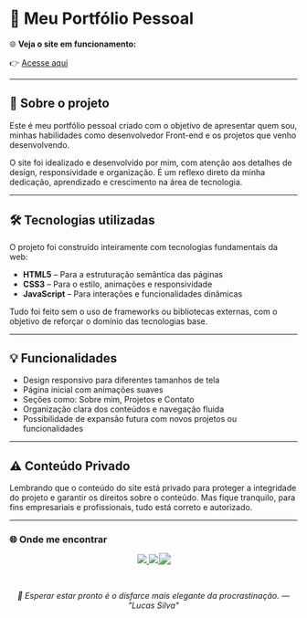 # 🚀 Meu Portfólio Pessoal

🌐 **Veja o site em funcionamento:**  

👉 [Acesse aqui](https://portflio-2-0.vercel.app)

---

## 📌 Sobre o projeto

Este é meu portfólio pessoal criado com o objetivo de apresentar quem sou, minhas habilidades como desenvolvedor Front-end e os projetos que venho desenvolvendo.

O site foi idealizado e desenvolvido por mim, com atenção aos detalhes de design, responsividade e organização. É um reflexo direto da minha dedicação, aprendizado e crescimento na área de tecnologia.

---

## 🛠️ Tecnologias utilizadas

O projeto foi construído inteiramente com tecnologias fundamentais da web:

- **HTML5** – Para a estruturação semântica das páginas  
- **CSS3** – Para o estilo, animações e responsividade  
- **JavaScript** – Para interações e funcionalidades dinâmicas  

Tudo foi feito sem o uso de frameworks ou bibliotecas externas, com o objetivo de reforçar o domínio das tecnologias base.

---

## 💡 Funcionalidades

- Design responsivo para diferentes tamanhos de tela  
- Página inicial com animações suaves  
- Seções como: Sobre mim, Projetos e Contato  
- Organização clara dos conteúdos e navegação fluida  
- Possibilidade de expansão futura com novos projetos ou funcionalidades  

---

## ⚠️ Conteúdo Privado

Lembrando que o conteúdo do site está privado para proteger a integridade do projeto e garantir os direitos sobre o conteúdo.
Mas fique tranquilo, para fins empresariais e profissionais, tudo está correto e autorizado.

---

### 🌐 Onde me encontrar

<p align="center">
   <a href="https://www.linkedin.com/in/lucas-silva-537346369/" target="_blank">
    <img src="https://img.shields.io/badge/LinkedIn-0A66C2?style=for-the-badge&logo=linkedin&logoColor=white"/>
  </a>
  <a href="https://mail.yahoo.com/d/folders/1?.intl=br&.lang=pt-BR&pspid=2114710002&activity=header-mail">
    <img src="https://img.shields.io/badge/Yahoo%20Mail-6001D2?style=for-the-badge&logo=yahoo&logoColor=white"/>
  </a>
   <a href="https://wa.me/5511930343236?text=Ol%C3%A1%2C%20Lucas%20gostaria%20de%20falar%20com%20voc%C3%AA%20%3F">
  <img src= "URL_DO_BADGE" style="transform: scale(1.3);""https://img.shields.io/badge/(11)%2093034--3236-25D366?style=for-the-badge&logo=whatsapp&logoColor=white"/>
   </a>
</p>

<br>
<p align="center">
  <i> 💬 Esperar estar pronto é o disfarce mais elegante da procrastinação. — "Lucas Silva" </i>
</p>


